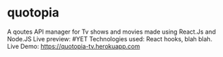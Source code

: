 # quotopia

A qoutes API manager for Tv shows and movies made using React.Js and Node.JS
Live preview: #YET
Technologies used: React hooks, blah blah.
Live Demo: https://quotopia-tv.herokuapp.com
